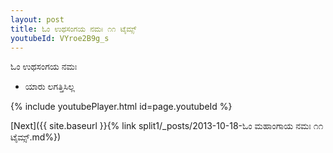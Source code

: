 ```yaml
---
layout: post
title: ಓಂ ಉಥಸಂಗಯ ನಮಃ ೧೧ ಟೈಮ್ಸ್
youtubeId: VYroe2B9g_s
---
```

 
 
 ಓಂ ಉಥಸಂಗಯ ನಮಃ  
 
 -  ಯಾರು ಲಗತ್ತಿಸಿಲ್ಲ 
 
  
 
  
 
 
 
 
 
 


{% include youtubePlayer.html id=page.youtubeId %}
 
[Next]({{ site.baseurl }}{% link  split1/_posts/2013-10-18-ಓಂ ಮಹಾಂಗಾಯ ನಮಃ ೧೧ ಟೈಮ್ಸ್.md%})
 
